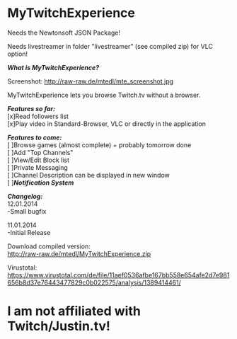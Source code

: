 MyTwitchExperience
==================
Needs the Newtonsoft JSON Package!

Needs livestreamer in folder "livestreamer" (see compiled zip) for VLC option!


***What is MyTwitchExperience?***

Screenshot: http://raw-raw.de/mtedl/mte_screenshot.jpg

MyTwitchExperience lets you browse Twitch.tv without a browser.


***Features so far:***
<br />[x]Read followers list
<br />[x]Play video in Standard-Browser, VLC or directly in the application

***Features to come:***
<br />[ ]Browse games (almost complete) + probably tomorrow done
<br />[ ]Add "Top Channels"
<br />[ ]View/Edit Block list
<br />[ ]Private Messaging
<br />[ ]Channel Description can be displayed in new window
<br />[ ]***Notification System***


***Changelog:***
<br />12.01.2014
<br />-Small bugfix

11.01.2014
<br />-Initial Release


Download compiled version:
<br />http://raw-raw.de/mtedl/MyTwitchExperience.zip

Virustotal:
<br />https://www.virustotal.com/de/file/11aef0536afbe167bb558e654afe2d7e981656b8d37e76443477829c0b022575/analysis/1389414461/

I am not affiliated with Twitch/Justin.tv!
==================
